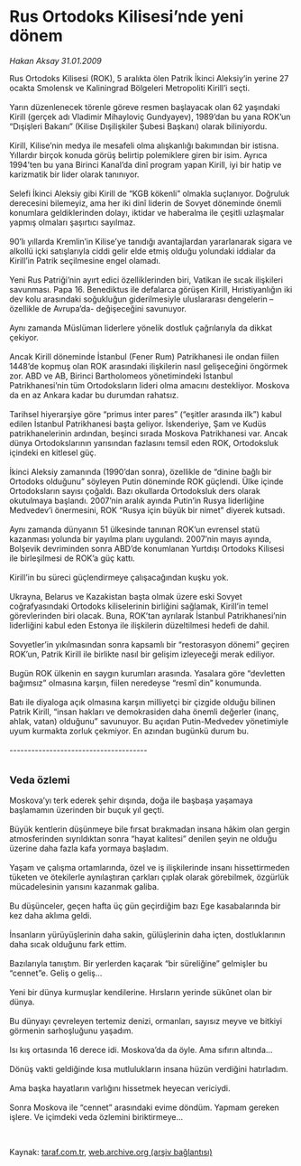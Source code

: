 # Rus Ortodoks Kilisesi’nde yeni dönem

*Hakan Aksay 31.01.2009*

<div class="taraf_structure_2col_1zq">
<div class="margen_n">



 <p>Rus Ortodoks Kilisesi (ROK), 5 aralıkta ölen Patrik İkinci Aleksiy’in yerine 27 ocakta Smolensk ve Kaliningrad Bölgeleri Metropoliti Kirill’i seçti. <br/><br/>Yarın düzenlenecek törenle göreve resmen başlayacak olan 62 yaşındaki Kirill (gerçek adı Vladimir Mihayloviç Gundyayev), 1989’dan bu yana ROK’un “Dışişleri Bakanı” (Kilise Dışilişkiler Şubesi Başkanı) olarak biliniyordu. <br/><br/>Kirill, Kilise’nin medya ile mesafeli olma alışkanlığı bakımından bir istisna. Yıllardır birçok konuda görüş belirtip polemiklere giren bir isim. Ayrıca 1994’ten bu yana Birinci Kanal’da dinî program yapan Kirill, iyi bir hatip ve karizmatik bir lider olarak tanınıyor. <br/><br/>Selefi İkinci Aleksiy gibi Kirill de “KGB kökenli” olmakla suçlanıyor. Doğruluk derecesini bilemeyiz, ama her iki dinî liderin de Sovyet döneminde önemli konumlara geldiklerinden dolayı, iktidar ve haberalma ile çeşitli uzlaşmalar yapmış olmaları şaşırtıcı sayılmaz. <br/><br/>90’lı yıllarda Kremlin’in Kilise’ye tanıdığı avantajlardan yararlanarak sigara ve alkollü içki satışlarıyla ciddi gelir elde etmiş olduğu yolundaki iddialar da Kirill’in Patrik seçilmesine engel olamadı. <br/><br/>Yeni Rus Patriği’nin ayırt edici özelliklerinden biri, Vatikan ile sıcak ilişkileri savunması. Papa 16. Benediktus ile defalarca görüşen Kirill, Hıristiyanlığın iki dev kolu arasındaki soğukluğun giderilmesiyle uluslararası dengelerin –özellikle de Avrupa’da- değişeceğini savunuyor. <br/><br/>Aynı zamanda Müslüman liderlere yönelik dostluk çağrılarıyla da dikkat çekiyor. <br/><br/>Ancak Kirill döneminde İstanbul (Fener Rum) Patrikhanesi ile ondan fiilen 1448’de kopmuş olan ROK arasındaki ilişkilerin nasıl gelişeceğini öngörmek zor. ABD ve AB, Birinci Bartholomeos yönetimindeki İstanbul Patrikhanesi’nin tüm Ortodoksların lideri olma amacını destekliyor. Moskova da en az Ankara kadar bu durumdan rahatsız. <br/><br/>Tarihsel hiyerarşiye göre “primus inter pares” (“eşitler arasında ilk”) kabul edilen İstanbul Patrikhanesi başta geliyor. İskenderiye, Şam ve Kudüs patrikhanelerinin ardından, beşinci sırada Moskova Patrikhanesi var. Ancak dünya Ortodokslarının yarısından fazlasını temsil eden ROK, Ortodoksluk içindeki en kitlesel güç.<u> </u><br/><br/>İkinci Aleksiy zamanında (1990’dan sonra), özellikle de “dinine bağlı bir Ortodoks olduğunu” söyleyen Putin döneminde ROK güçlendi. Ülke içinde Ortodoksların sayısı çoğaldı. Bazı okullarda Ortodoksluk ders olarak okutulmaya başlandı. 2007’nin aralık ayında Putin’in Rusya liderliğine Medvedev’i önermesini, ROK “Rusya için büyük bir nimet” diyerek kutsadı. <br/><br/>Aynı zamanda dünyanın 51 ülkesinde tanınan ROK’un evrensel statü kazanması yolunda bir yayılma planı uygulandı. 2007’nin mayıs ayında, Bolşevik devriminden sonra ABD’de konumlanan Yurtdışı Ortodoks Kilisesi ile birleşilmesi de ROK’a güç kattı.<br/><br/>Kirill’in bu süreci güçlendirmeye çalışacağından kuşku yok. <br/><br/>Ukrayna, Belarus ve Kazakistan başta olmak üzere eski Sovyet coğrafyasındaki Ortodoks kiliselerinin birliğini sağlamak, Kirill’in temel görevlerinden biri olacak. Buna, ROK’tan ayrılarak İstanbul Patrikhanesi’nin liderliğini kabul eden Estonya ile ilişkilerin düzeltilmesi hedefi de dahil. <br/><br/>Sovyetler’in yıkılmasından sonra kapsamlı bir “restorasyon dönemi” geçiren ROK’un, Patrik Kirill ile birlikte nasıl bir gelişim izleyeceği merak ediliyor. <br/><br/>Bugün ROK ülkenin en saygın kurumları arasında. Yasalara göre “devletten bağımsız” olmasına karşın, fiilen neredeyse “resmî din” konumunda. <br/><br/>Batı ile diyaloga açık olmasına karşın milliyetçi bir çizgide olduğu bilinen Patrik Kirill, “insan hakları ve demokrasiden daha önemli değerler (inanç, ahlak, vatan) olduğunu” savunuyor. Bu açıdan Putin-Medvedev yönetimiyle uyum kurmakta zorluk çekmiyor. En azından bugünkü durum bu. <br/><br/>--------------------------------------<b></b> <br/><br/><br/><font size="4"><strong>Veda özlemi</strong></font> <br/><br/>Moskova’yı terk ederek şehir dışında, doğa ile başbaşa yaşamaya başlamamın üzerinden bir buçuk yıl geçti. <br/><br/>Büyük kentlerin düşünmeye bile fırsat bırakmadan insana hâkim olan gergin atmosferinden sıyrıldıktan sonra “hayat kalitesi” denilen şeyin ne olduğu üzerine daha fazla kafa yormaya başladım. <br/><br/>Yaşam ve çalışma ortamlarında, özel ve iş ilişkilerinde insanı hissettirmeden tüketen ve ötekilerle aynılaştıran çarkları çıplak olarak görebilmek, özgürlük mücadelesinin yarısını kazanmak galiba. <br/><br/>Bu düşünceler, geçen hafta üç gün geçirdiğim bazı Ege kasabalarında bir kez daha aklıma geldi. <br/><br/>İnsanların yürüyüşlerinin daha sakin, gülüşlerinin daha içten, dostluklarının daha sıcak olduğunu fark ettim. <br/><br/>Bazılarıyla tanıştım. Bir yerlerden kaçarak “bir süreliğine” gelmişler bu “cennet”e. Geliş o geliş... <br/><br/>Yeni bir dünya kurmuşlar kendilerine. Hırsların yerinde sükûnet olan bir dünya. <br/><br/>Bu dünyayı çevreleyen tertemiz denizi, ormanları, sayısız meyve ve bitkiyi görmenin sarhoşluğunu yaşadım. <br/><br/>Isı kış ortasında 16 derece idi. Moskova’da da öyle. Ama sıfırın altında... <br/><br/>Dönüş vakti geldiğinde kısa mutlulukların insana hüzün verdiğini hatırladım. <br/><br/>Ama başka hayatların varlığını hissetmek heyecan vericiydi. <br/><br/>Sonra Moskova ile “cennet” arasındaki evime döndüm. Yapmam gereken işlere. Ve içimdeki veda özlemini biriktirmeye...</p>

<br/>


<div id="taraf_not">
</div>

</div>


</div>

Kaynak: [taraf.com.tr](http://www.taraf.com.tr:80/makale/3811.htm), [web.archive.org (arşiv bağlantısı)](http://web.archive.org/web/20090309201527/http://www.taraf.com.tr:80/makale/3811.htm)
